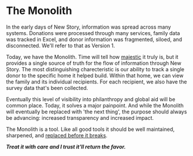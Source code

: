 # The Monolith
In the early days of New Story, information was spread across many systems. Donations were processed through many services, family data was tracked in Excel, and donor information was fragmented, siloed, and disconnected. We'll refer to that as Version 1.

Today, we have the Monolith. Time will tell how [majestic](https://m.signalvnoise.com/the-majestic-monolith-29166d022228) it truly is, but it provides a single source of truth for the flow of information through New Story. The most distinguishing charecteristic is our ability to track a single donor to the specific home it helped build. Within that home, we can view the family and its individual recipients. For each recipient, we also have the survey data that's been collected.

Eventually this level of visibility into philanthropy and global aid will be common place. Today, it solves a major painpoint. And while the Monolith will eventually be replaced with 'the next thing', the purpose should always be advancing: increased transparency and increased impact.

The Monolith is a tool. Like all good tools it should be well maintained, sharpened, and [replaced before it breaks](/housing-innovation-toolkit.md).

_**Treat it with care and I trust it'll return the favor.**_
